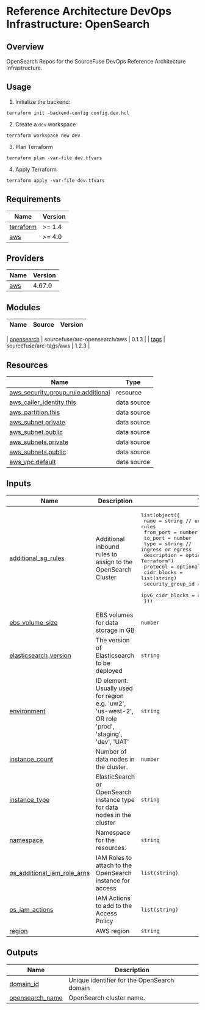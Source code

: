 # Reference Architecture DevOps Infrastructure: OpenSearch

## Overview

OpenSearch Repos for the SourceFuse DevOps Reference Architecture Infrastructure.  

## Usage
1. Initialize the backend:
  ```shell
  terraform init -backend-config config.dev.hcl
  ```
2. Create a `dev` workspace
  ```shell
  terraform workspace new dev
  ```
3. Plan Terraform
  ```shell
  terraform plan -var-file dev.tfvars
  ```
4. Apply Terraform
  ```shell
  terraform apply -var-file dev.tfvars
  ```

<!-- BEGINNING OF PRE-COMMIT-TERRAFORM DOCS HOOK -->
## Requirements

| Name | Version |
|------|---------|
| <a name="requirement_terraform"></a> [terraform](#requirement\_terraform) | >= 1.4 |
| <a name="requirement_aws"></a> [aws](#requirement\_aws) | >= 4.0 |


## Providers

| Name | Version |
|------|---------|
| <a name="provider_aws"></a> [aws](#provider\_aws) | 4.67.0 |


## Modules

| Name | Source | Version |
|------|--------|---------|

| <a name="module_opensearch"></a> [opensearch](#module\_opensearch) | sourcefuse/arc-opensearch/aws | 0.1.3 |
| <a name="module_tags"></a> [tags](#module\_tags) | sourcefuse/arc-tags/aws | 1.2.3 |

## Resources

| Name | Type |
|------|------|
| [aws_security_group_rule.additional](https://registry.terraform.io/providers/hashicorp/aws/latest/docs/resources/security_group_rule) | resource |
| [aws_caller_identity.this](https://registry.terraform.io/providers/hashicorp/aws/latest/docs/data-sources/caller_identity) | data source |
| [aws_partition.this](https://registry.terraform.io/providers/hashicorp/aws/latest/docs/data-sources/partition) | data source |
| [aws_subnet.private](https://registry.terraform.io/providers/hashicorp/aws/latest/docs/data-sources/subnet) | data source |
| [aws_subnet.public](https://registry.terraform.io/providers/hashicorp/aws/latest/docs/data-sources/subnet) | data source |
| [aws_subnets.private](https://registry.terraform.io/providers/hashicorp/aws/latest/docs/data-sources/subnets) | data source |
| [aws_subnets.public](https://registry.terraform.io/providers/hashicorp/aws/latest/docs/data-sources/subnets) | data source |
| [aws_vpc.default](https://registry.terraform.io/providers/hashicorp/aws/latest/docs/data-sources/vpc) | data source |

## Inputs

| Name | Description | Type | Default | Required |
|------|-------------|------|---------|:--------:|
| <a name="input_additional_sg_rules"></a> [additional\_sg\_rules](#input\_additional\_sg\_rules) | Additional inbound rules to assign to the OpenSearch Cluster | <pre>list(object({<br>    name              = string // unique name for the SG rules<br>    from_port         = number<br>    to_port           = number<br>    type              = string // ingress or egress<br>    description       = optional(string, "Managed by Terraform")<br>    protocol          = optional(string, "TCP")<br>    cidr_blocks       = list(string)<br>    security_group_id = optional(list(string))<br>    ipv6_cidr_blocks  = optional(list(string))<br>  }))</pre> | `[]` | no |
| <a name="input_ebs_volume_size"></a> [ebs\_volume\_size](#input\_ebs\_volume\_size) | EBS volumes for data storage in GB | `number` | `10` | no |
| <a name="input_elasticsearch_version"></a> [elasticsearch\_version](#input\_elasticsearch\_version) | The version of Elasticsearch to be deployed | `string` | `"OpenSearch_2.11"` | no |
| <a name="input_environment"></a> [environment](#input\_environment) | ID element. Usually used for region e.g. 'uw2', 'us-west-2', OR role 'prod', 'staging', 'dev', 'UAT' | `string` | `"dev"` | no |
| <a name="input_instance_count"></a> [instance\_count](#input\_instance\_count) | Number of data nodes in the cluster. | `number` | `2` | no |
| <a name="input_instance_type"></a> [instance\_type](#input\_instance\_type) | ElasticSearch or OpenSearch instance type for data nodes in the cluster | `string` | `"t3.small.elasticsearch"` | no |
| <a name="input_namespace"></a> [namespace](#input\_namespace) | Namespace for the resources. | `string` | `"arc-saas"` | no |
| <a name="input_os_additional_iam_role_arns"></a> [os\_additional\_iam\_role\_arns](#input\_os\_additional\_iam\_role\_arns) | IAM Roles to attach to the OpenSearch instance for access | `list(string)` | `[]` | no |
| <a name="input_os_iam_actions"></a> [os\_iam\_actions](#input\_os\_iam\_actions) | IAM Actions to add to the Access Policy | `list(string)` | `[]` | no |
| <a name="input_region"></a> [region](#input\_region) | AWS region | `string` | `"us-east-1"` | no |

## Outputs

| Name | Description |
|------|-------------|
| <a name="output_domain_id"></a> [domain\_id](#output\_domain\_id) | Unique identifier for the OpenSearch domain |
| <a name="output_opensearch_name"></a> [opensearch\_name](#output\_opensearch\_name) | OpenSearch cluster name. |
<!-- END OF PRE-COMMIT-TERRAFORM DOCS HOOK -->